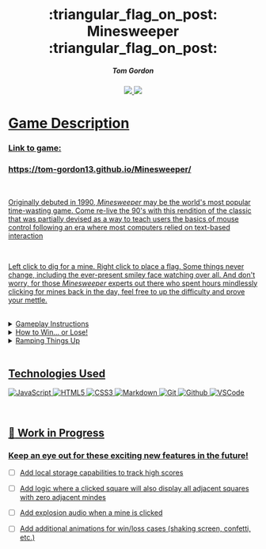 <div align="center">

   <h1>:triangular_flag_on_post: Minesweeper :triangular_flag_on_post:</h1>
   
   
   <h5>Tom Gordon</h5>
   <a href="https://github.com/tom-gordon13" target="_blank">
      <img src="https://img.shields.io/badge/-Portfolio:_user.github.io-darkgreen?style=flat&logo=medium"/>
   <a href="https://www.linkedin.com/in/thomas-gordon13/" target="_blank">
      <img src="https://img.shields.io/badge/-linkedin.com/in/thomas-blue?style=flat&``logo=Linkedin&logoColor=white">                             
   <h1></h1>
</div>



<h1>Game Description</h1>
<h3>Link to game:</h3>
<h3>https://tom-gordon13.github.io/Minesweeper/</h3>
<br>
<p>Originally debuted in 1990, <i>Minesweeper</i> may be the world's most popular time-wasting game. Come re-live the 90's with this rendition of the classic that was partially devised as a way to teach users the basics of mouse control following an era where most computers relied on text-based interaction</p>
<br>
<p>Left click to dig for a mine. Right click to place a flag. Some things never change, including the ever-present smiley face watching over all. And don't worry, for those <i>Minesweeper</i> experts out there who spent hours mindlessly clicking for mines back in the day, feel free to up the difficulty and prove your mettle.</p>

<br>


<details>
<summary> Gameplay Instructions</summary>

| The Basics |  |
|------------ | ------------|
| <h4 align="left">Left-click on a square to check if there is a mine underneath. If a number appears in that square, BEWARE! That is the number of mines underneath adjacent squares!</h4> | <img src='images/Minesweeper-1.png' width="1100"> |
| <h4 align="left">Right-click on a square if you believe there is a marker underneath. The tracker in the upper left tells you how many mines remain un-marked, assuming you haven't incorrectly placed a marker.</h4> | <img src='images/Minesweeper-2.png' width="1100"> |
</details>

<details>
<summary> How to Win... or Lose!</summary>

| How to Win |  |
|------------ | ------------|
| <h4 align="left">There are two ways to win - either correctly mark all of the squares with mines, or dig up all of the squares without! The smiley will look down upon you fondly if you win.</h4> | <img src='images/Minesweeper-3.png' width="1100"> |
| <h4 align="left">If you accidentally left-click on a mine - game over! The smiley will not be happy.</h4> | <img src='images/Minesweeper-4.png' width="1100"> |
</details>

<details>
<summary> Ramping Things Up</summary>

| Setting the difficulty |  |
|------------ | ------------|
| <h4 align="left">Are things a little too easy for you? Try ramping things up with intermediate or even expert difficulty!</h4> |  <img src='images/Minesweeper-6.png' width="550">|

</details>



<br>

## Technologies Used

![JavaScript](https://img.shields.io/badge/-JavaScript-333?style=flat&logo=javascript) 
![HTML5](https://img.shields.io/badge/-HTML5-333?style=flat&logo=html5)
![CSS3](https://img.shields.io/badge/-CSS-333?style=flat&logo=css3)
![Markdown](https://img.shields.io/badge/-Markdown-333?style=flat&logo=markdown)
![Git](https://img.shields.io/badge/-Git-333?style=flat&logo=git)
![Github](https://img.shields.io/badge/-GitHub-333?style=flat&logo=github)
![VSCode](https://img.shields.io/badge/-VS_Code-333?style=flat&logo=visualstudio)


<br>

## :hammer: Work in Progress  

### Keep an eye out for these exciting new features in the future!

- [ ] Add local storage capabilities to track high scores   

- [ ] Add logic where a clicked square will also display all adjacent squares with zero adjacent mindes   

- [ ] Add explosion audio when a mine is clicked

- [ ] Add additional animations for win/loss cases (shaking screen, confetti, etc.)


